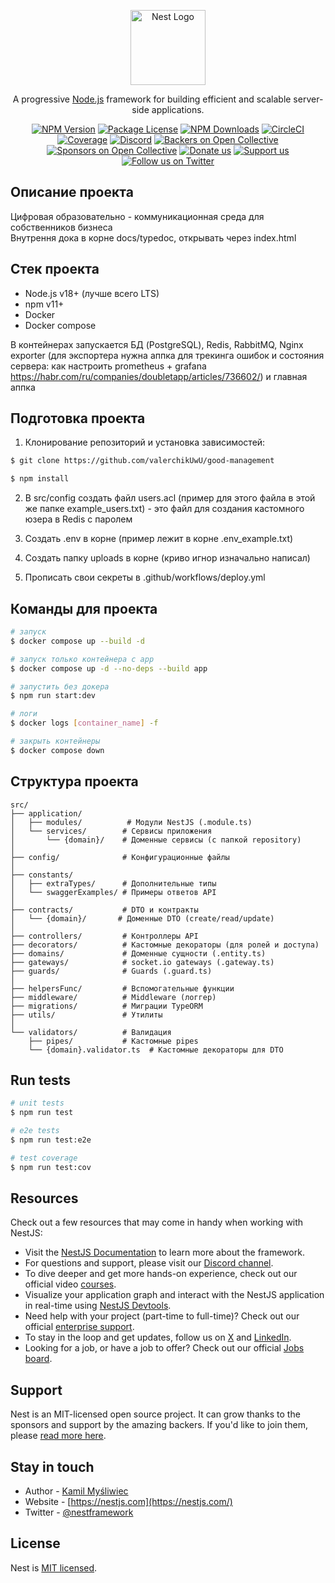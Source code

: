 <p align="center">
  <a href="http://nestjs.com/" target="blank"><img src="https://nestjs.com/img/logo-small.svg" width="120" alt="Nest Logo" /></a>
</p>

[circleci-image]: https://img.shields.io/circleci/build/github/nestjs/nest/master?token=abc123def456
[circleci-url]: https://circleci.com/gh/nestjs/nest

  <p align="center">A progressive <a href="http://nodejs.org" target="_blank">Node.js</a> framework for building efficient and scalable server-side applications.</p>
    <p align="center">
<a href="https://www.npmjs.com/~nestjscore" target="_blank"><img src="https://img.shields.io/npm/v/@nestjs/core.svg" alt="NPM Version" /></a>
<a href="https://www.npmjs.com/~nestjscore" target="_blank"><img src="https://img.shields.io/npm/l/@nestjs/core.svg" alt="Package License" /></a>
<a href="https://www.npmjs.com/~nestjscore" target="_blank"><img src="https://img.shields.io/npm/dm/@nestjs/common.svg" alt="NPM Downloads" /></a>
<a href="https://circleci.com/gh/nestjs/nest" target="_blank"><img src="https://img.shields.io/circleci/build/github/nestjs/nest/master" alt="CircleCI" /></a>
<a href="https://coveralls.io/github/nestjs/nest?branch=master" target="_blank"><img src="https://coveralls.io/repos/github/nestjs/nest/badge.svg?branch=master#9" alt="Coverage" /></a>
<a href="https://discord.gg/G7Qnnhy" target="_blank"><img src="https://img.shields.io/badge/discord-online-brightgreen.svg" alt="Discord"/></a>
<a href="https://opencollective.com/nest#backer" target="_blank"><img src="https://opencollective.com/nest/backers/badge.svg" alt="Backers on Open Collective" /></a>
<a href="https://opencollective.com/nest#sponsor" target="_blank"><img src="https://opencollective.com/nest/sponsors/badge.svg" alt="Sponsors on Open Collective" /></a>
  <a href="https://paypal.me/kamilmysliwiec" target="_blank"><img src="https://img.shields.io/badge/Donate-PayPal-ff3f59.svg" alt="Donate us"/></a>
    <a href="https://opencollective.com/nest#sponsor"  target="_blank"><img src="https://img.shields.io/badge/Support%20us-Open%20Collective-41B883.svg" alt="Support us"></a>
  <a href="https://twitter.com/nestframework" target="_blank"><img src="https://img.shields.io/twitter/follow/nestframework.svg?style=social&label=Follow" alt="Follow us on Twitter"></a>
</p>
  <!--[![Backers on Open Collective](https://opencollective.com/nest/backers/badge.svg)](https://opencollective.com/nest#backer)
  [![Sponsors on Open Collective](https://opencollective.com/nest/sponsors/badge.svg)](https://opencollective.com/nest#sponsor)-->

## Описание проекта

Цифровая образовательно - коммуникационная среда для собственников бизнеса  
Внутрення дока в корне docs/typedoc, открывать через index.html

## Стек проекта

- Node.js v18+ (лучше всего LTS)
- npm v11+
- Docker
- Docker compose

В контейнерах запускается БД (PostgreSQL), Redis, RabbitMQ, Nginx exporter (для экспортера нужна аппка для трекинга ошибок и состояния сервера: как настроить prometheus + grafana https://habr.com/ru/companies/doubletapp/articles/736602/) и главная аппка 

## Подготовка проекта

1. Клонирование репозиторий и установка зависимостей:
```bash
$ git clone https://github.com/valerchikUwU/good-management

$ npm install
```

2. В src/config создать файл users.acl (пример для этого файла в этой же папке example_users.txt) - это файл для создания кастомного юзера в Redis с паролем

3. Создать .env в корне (пример лежит в корне .env_example.txt)

4. Создать папку uploads в корне (криво игнор изначально написал)

5. Прописать свои секреты в .github/workflows/deploy.yml

## Команды для проекта

```bash
# запуск
$ docker compose up --build -d

# запуск только контейнера с app 
$ docker compose up -d --no-deps --build app

# запустить без докера
$ npm run start:dev

# логи
$ docker logs [container_name] -f

# закрыть контейнеры
$ docker compose down
```

## Структура проекта

```
src/
├── application/
│   ├── modules/          # Модули NestJS (.module.ts)
│   └── services/        # Сервисы приложения
│       └── {domain}/    # Доменные сервисы (с папкой repository)
│
├── config/              # Конфигурационные файлы
│
├── constants/
│   ├── extraTypes/      # Дополнительные типы
│   └── swaggerExamples/ # Примеры ответов API
│
├── contracts/           # DTO и контракты
│   └── {domain}/       # Доменные DTO (create/read/update)
│
├── controllers/         # Контроллеры API
├── decorators/          # Кастомные декораторы (для ролей и доступа)
├── domains/             # Доменные сущности (.entity.ts)
├── gateways/            # socket.io gateways (.gateway.ts)
├── guards/              # Guards (.guard.ts)
│
├── helpersFunc/         # Вспомогательные функции
├── middleware/          # Middleware (логгер)
├── migrations/          # Миграции TypeORM
├── utils/               # Утилиты
│
└── validators/          # Валидация
    ├── pipes/           # Кастомные pipes
    └── {domain}.validator.ts  # Кастомные декораторы для DTO
```


## Run tests

```bash
# unit tests
$ npm run test

# e2e tests
$ npm run test:e2e

# test coverage
$ npm run test:cov
```

## Resources

Check out a few resources that may come in handy when working with NestJS:

- Visit the [NestJS Documentation](https://docs.nestjs.com) to learn more about the framework.
- For questions and support, please visit our [Discord channel](https://discord.gg/G7Qnnhy).
- To dive deeper and get more hands-on experience, check out our official video [courses](https://courses.nestjs.com/).
- Visualize your application graph and interact with the NestJS application in real-time using [NestJS Devtools](https://devtools.nestjs.com).
- Need help with your project (part-time to full-time)? Check out our official [enterprise support](https://enterprise.nestjs.com).
- To stay in the loop and get updates, follow us on [X](https://x.com/nestframework) and [LinkedIn](https://linkedin.com/company/nestjs).
- Looking for a job, or have a job to offer? Check out our official [Jobs board](https://jobs.nestjs.com).

## Support

Nest is an MIT-licensed open source project. It can grow thanks to the sponsors and support by the amazing backers. If you'd like to join them, please [read more here](https://docs.nestjs.com/support).

## Stay in touch

- Author - [Kamil Myśliwiec](https://twitter.com/kammysliwiec)
- Website - [https://nestjs.com](https://nestjs.com/)
- Twitter - [@nestframework](https://twitter.com/nestframework)

## License

Nest is [MIT licensed](https://github.com/nestjs/nest/blob/master/LICENSE).
